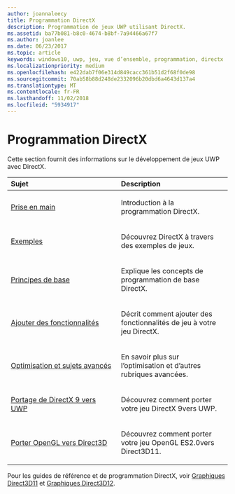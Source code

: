 ```yaml
---
author: joannaleecy
title: Programmation DirectX
description: Programmation de jeux UWP utilisant DirectX.
ms.assetid: ba77b081-b8c0-4674-b8bf-7a94466a67f7
ms.author: joanlee
ms.date: 06/23/2017
ms.topic: article
keywords: windows10, uwp, jeu, vue d’ensemble, programmation, directx
ms.localizationpriority: medium
ms.openlocfilehash: e422dab7f06e314d849cacc361b51d2f68f0de98
ms.sourcegitcommit: 70ab58b88d248de2332096b20dbd6a4643d137a4
ms.translationtype: MT
ms.contentlocale: fr-FR
ms.lasthandoff: 11/02/2018
ms.locfileid: "5934917"
---
```

# <a name="directx-programming"></a>Programmation DirectX

Cette section fournit des informations sur le développement de jeux UWP avec DirectX.

<table>
<colgroup>
<col width="50%" />
<col width="50%" />
</colgroup>
<thead>
<tr class="header">
<th align="left">Sujet</th>
<th align="left">Description</th>
</tr>
</thead>
<tbody>
<tr class="odd">
<td align="left"><p><a href="directx-getting-started.md">Prise en main</a></p></td>
<td align="left"><p>Introduction à la programmation DirectX.</p></td>
</tr>
<tr class="even">
<td align="left"><p><a href="directx-samples.md">Exemples</a></p></td>
<td align="left"><p>Découvrez DirectX à travers des exemples de jeux.</p></td>
</tr>
<tr class="odd">
<td align="left"><p><a href="directx-fundamentals.md">Principes de base</a></p></td>
<td align="left"><p>Explique les concepts de programmation de base DirectX.</p></td>
</tr>
<tr class="even">
<td align="left"><p><a href="directx-add-features.md">Ajouter des fonctionnalités</a></p></td>
<td align="left"><p>Décrit comment ajouter des fonctionnalités de jeu à votre jeu DirectX.</p></td>
</tr>
<tr class="odd">
<td align="left"><p><a href="directx-optimization-and-advanced-topics.md">Optimisation et sujets avancés</a></p></td>
<td align="left"><p>En savoir plus sur l’optimisation et d’autres rubriques avancées.</p></td>
</tr>
<tr class="even">
<td align="left"><p><a href="porting-your-directx-9-game-to-windows-store.md">Portage de DirectX 9 vers UWP</a></p></td>
<td align="left"><p>Découvrez comment porter votre jeu DirectX 9vers UWP.</p></td>
</tr>
<tr class="odd">
<td align="left"><p><a href="port-from-opengl-es-2-0-to-directx-11-1.md">Porter OpenGL vers Direct3D</a></p></td>
<td align="left"><p>Découvrez comment porter votre jeu OpenGL ES2.0vers Direct3D11.</p></td>
</tr>
</tbody>
</table>


Pour les guides de référence et de programmation DirectX, voir [Graphiques Direct3D11](https://msdn.microsoft.com/library/windows/desktop/ff476080.aspx) et [Graphiques Direct3D12](https://msdn.microsoft.com/library/windows/desktop/dn903821.aspx).
 






